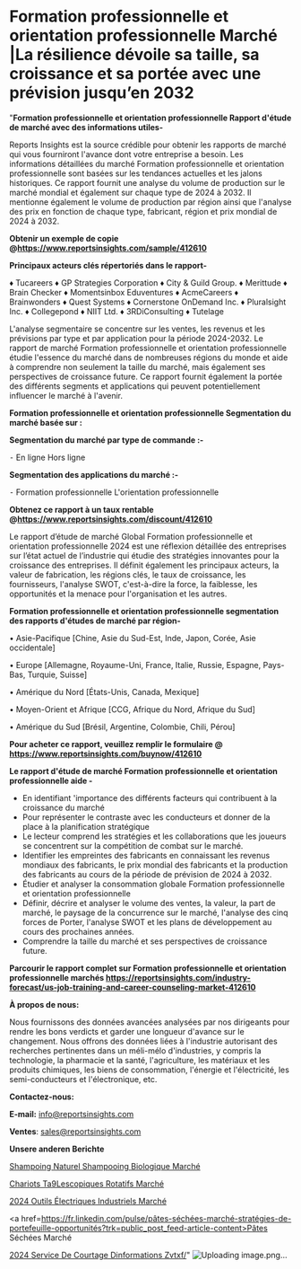 # Formation professionnelle et orientation professionnelle Marché |La résilience dévoile sa taille, sa croissance et sa portée avec une prévision jusqu’en 2032

"<strong>Formation professionnelle et orientation professionnelle Rapport d'étude de marché avec des informations utiles-</strong>

Reports Insights est la source crédible pour obtenir les rapports de marché qui vous fourniront l'avance dont votre entreprise a besoin. Les informations détaillées du marché Formation professionnelle et orientation professionnelle sont basées sur les tendances actuelles et les jalons historiques. Ce rapport fournit une analyse du volume de production sur le marché mondial et également sur chaque type de 2024 à 2032. Il mentionne également le volume de production par région ainsi que l'analyse des prix en fonction de chaque type, fabricant, région et prix mondial de 2024 à 2032.

<strong><b>Obtenir un exemple de copie @</b></strong><a href=https://www.reportsinsights.com/sample/412610><strong><b>https://www.reportsinsights.com/sample/412610</b></strong></a>

<b>Principaux acteurs clés répertoriés dans le rapport-</b>

<b> </b>♦ Tucareers
♦ GP Strategies Corporation
♦ City & Guild Group.
♦ Merittude
♦ Brain Checker
♦ Momentsinbox Eduventures
♦ AcmeCareers
♦ Brainwonders
♦ Quest Systems
♦ Cornerstone OnDemand Inc.
♦ Pluralsight Inc.
♦ Collegepond
♦ NIIT Ltd.
♦ 3RDiConsulting
♦ Tutelage

L'analyse segmentaire se concentre sur les ventes, les revenus et les prévisions par type et par application pour la période 2024-2032. Le rapport de marché Formation professionnelle et orientation professionnelle étudie l'essence du marché dans de nombreuses régions du monde et aide à comprendre non seulement la taille du marché, mais également ses perspectives de croissance future. Ce rapport fournit également la portée des différents segments et applications qui peuvent potentiellement influencer le marché à l'avenir.

<strong>Formation professionnelle et orientation professionnelle Segmentation du marché basée sur :</strong>

<strong>Segmentation du marché par type de commande :-</strong>

⁃ En ligne
Hors ligne

<strong>Segmentation des applications du marché :-</strong>

⁃ Formation professionnelle
L'orientation professionnelle

<strong><b>Obtenez ce rapport à un taux rentable @</b></strong><a href=https://www.reportsinsights.com/discount/412610><strong><b>https://www.reportsinsights.com/discount/412610</b></strong></a>

Le rapport d’étude de marché Global Formation professionnelle et orientation professionnelle 2024 est une réflexion détaillée des entreprises sur l’état actuel de l’industrie qui étudie des stratégies innovantes pour la croissance des entreprises. Il définit également les principaux acteurs, la valeur de fabrication, les régions clés, le taux de croissance, les fournisseurs, l'analyse SWOT, c'est-à-dire la force, la faiblesse, les opportunités et la menace pour l'organisation et les autres.

<strong>Formation professionnelle et orientation professionnelle segmentation des rapports d'études de marché par région-</strong>

• Asie-Pacifique [Chine, Asie du Sud-Est, Inde, Japon, Corée, Asie occidentale]

• Europe [Allemagne, Royaume-Uni, France, Italie, Russie, Espagne, Pays-Bas, Turquie, Suisse]

• Amérique du Nord [États-Unis, Canada, Mexique]

• Moyen-Orient et Afrique [CCG, Afrique du Nord, Afrique du Sud]

• Amérique du Sud [Brésil, Argentine, Colombie, Chili, Pérou]

<strong>Pour acheter ce rapport, veuillez remplir le formulaire @   <a href=https://www.reportsinsights.com/buynow/412610>https://www.reportsinsights.com/buynow/412610</a></strong>

<strong>Le rapport d'étude de marché Formation professionnelle et orientation professionnelle aide -</strong>
<ul>
  <li>En identifiant 'importance des différents facteurs qui contribuent à la croissance du marché</li>
  <li>Pour représenter le contraste avec les conducteurs et donner de la place à la planification stratégique</li>
  <li>Le lecteur comprend les stratégies et les collaborations que les joueurs se concentrent sur la compétition de combat sur le marché.</li>
  <li>Identifier les empreintes des fabricants en connaissant les revenus mondiaux des fabricants, le prix mondial des fabricants et la production des fabricants au cours de la période de prévision de 2024 à 2032.</li>
  <li>Étudier et analyser la consommation globale Formation professionnelle et orientation professionnelle</li>
  <li>Définir, décrire et analyser le volume des ventes, la valeur, la part de marché, le paysage de la concurrence sur le marché, l'analyse des cinq forces de Porter, l'analyse SWOT et les plans de développement au cours des prochaines années.</li>
  <li>Comprendre la taille du marché et ses perspectives de croissance future.</li>
</ul>

<strong>Parcourir le rapport complet sur Formation professionnelle et orientation professionnelle marchés <a href=https://reportsinsights.com/industry-forecast/us-job-training-and-career-counseling-market-412610>https://reportsinsights.com/industry-forecast/us-job-training-and-career-counseling-market-412610</a></strong>

<strong>À propos de nous:</strong>

Nous fournissons des données avancées analysées par nos dirigeants pour rendre les bons verdicts et garder une longueur d'avance sur le changement. Nous offrons des données liées à l'industrie autorisant des recherches pertinentes dans un méli-mélo d'industries, y compris la technologie, la pharmacie et la santé, l'agriculture, les matériaux et les produits chimiques, les biens de consommation, l'énergie et l'électricité, les semi-conducteurs et l'électronique, etc.

<strong>Contactez-nous:</strong>

<strong>E-mail:</strong> <a href=mailto:info@reportsinsights.com>info@reportsinsights.com</a>

<strong>Ventes</strong>: <a href=mailto:sales@reportsinsights.com>sales@reportsinsights.com</a>

<strong>Unsere anderen Berichte</strong>

<a href=https://www.linkedin.com/pulse/shampoing-naturel-shampooing-biologique-march%C3%A9-doj0c/>Shampoing Naturel Shampooing Biologique Marché</a>

<a href=https://www.linkedin.com/pulse/chariots-t%C3%A9lescopiques-rotatifs-march%C3%A9-2024-okzqc/>Chariots Ta9Lescopiques Rotatifs Marché</a>

<a href=https://www.linkedin.com/pulse/2024-outils-électriques-industriels-marché-principaux-6o1gc/>2024 Outils Électriques Industriels Marché</a>

<a href=https://fr.linkedin.com/pulse/pâtes-séchées-marché-stratégies-de-portefeuille-opportunités?trk=public_post_feed-article-content>Pâtes Séchées Marché</a>

<a href=https://www.linkedin.com/pulse/2024-service-de-courtage-dinformations-zvtxf/>2024 Service De Courtage Dinformations Zvtxf/</a>"
![Uploading image.png…]()
